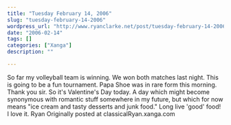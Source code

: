 ```yaml
---
title: "Tuesday February 14, 2006"
slug: "tuesday-february-14-2006"
wordpress_url: "http://www.ryanclarke.net/post/tuesday-february-14-2006/"
date: "2006-02-14"
tags: []
categories: ["Xanga"]
description: ""

---
```


So far my volleyball team is winning. We won both matches last night. This is going to be a fun tournament.
Papa Shoe was in rare form this morning. Thank you sir.
So it's Valentine's Day today. A day which might become synonymous with romantic stuff somewhere in my future, but which for now means "ice cream and tasty desserts and junk food." Long live 'good' food! I love it.
Ryan
Originally posted at classicalRyan.xanga.com

